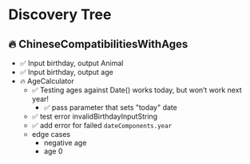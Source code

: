 #  Discovery Tree

## 🔥 ChineseCompatibilitiesWithAges
- ✅ Input birthday, output Animal
- ✅ Input birthday, output age
- 🔥 AgeCalculator
    - ✅ Testing ages against Date() works today, but won’t work next year!
        - ✅ pass parameter that sets "today" date
    - ✅ test error invalidBirthdayInputString
    - ✅ add error for failed `dateComponents.year`
    - edge cases
        - negative age
        - age 0
